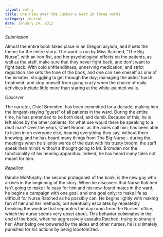```yaml
---
layout: entry
title: One Flew over the Cuckoo's Nest in three words
category: journal
date: January 24, 2012
---
```


*Submission*

Almost the entire book takes place in an Oregon asylum, and it sets the theme for the entire story. The ward is run by Miss Ratched, “The Big Nurse”, with an iron fist, and her psychological effects on the patients, as well as the staff, make sure that they never fight back, and don't want to fight back. With cold unfriendliness, unnerving medication, and strict regulation she sets the tone of the book, and one can see oneself as one of the inmates, struggling to get through the day; managing the aides' harsh treatment, and stop oneself from going crazy when the choice of daily activities include little more than staring at the white-painted walls.

*Observer*

The narrator, Chief Bromden, has been committed for a decade; making him the longest-staying “guest” of all patients in the ward. During the entire time, he has pretended to be both deaf, and dumb. Because of this, he is left alone by the other patients; for what use would there be speaking to a deaf man? Over the years, Chief Broom, as the aides call him, has been able to listen in on everyone else, hearing everything they say, without them knowing; and he has heard many things from The Big Nurse - during the meetings when he silently wards of the dust with his trusty broom, the staff speak their minds without a thought going to Mr. Bromden nor the functionality of his hearing apparatus. Indeed, he has heard many tales not meant for him.

*Rebellion*

Randle McMurphy, the second protagonist of the book, is the new guy who arrives in the beginning of the story. When he discovers that Nurse Ratched isn't going to make life easy for him and his new-found mates in the ward, he begins a campaign with one goal, and one goal only: to make life as difficult for Nurse Ratched as he possibly can. He begins lightly with making fun of her and her methods, but eventually escalates by repeatedly breaking the window that separates the day room from the Nurses' office; which the nurse seems very upset about. This behavior culminates in the end of the book, when he aggressively assaults Ratched, trying to strangle her. After being overpowered by the aides and other nurses, he is ultimately punished for his actions by being lobotomized.